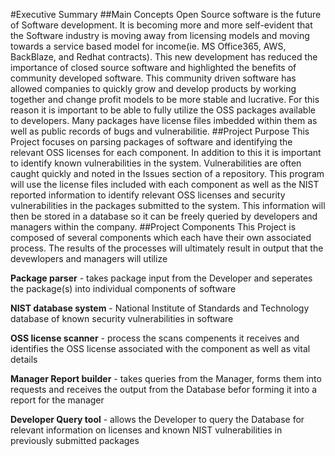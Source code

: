 #Executive Summary
##Main Concepts
Open Source software is the future of Software development. It is becoming more and more self-evident that the Software industry is moving away from licensing models and moving towards a service based model for income(ie. MS Office365, AWS, BackBlaze, and Redhat contracts). This new development has reduced the importance of closed source software and highlighted the benefits of community developed software. This community driven software has allowed companies to quickly grow and develop products by working together and change profit models to be more stable and lucrative. For this reason it is important to be able to fully utilize the OSS packages available to developers. Many packages have license files imbedded within them as well as public records of bugs and vulnerabilitie.
##Project Purpose
This Project focuses on parsing packages of software and identifying the relevant OSS licenses for each component. In addition to this it is important to identify known vulnerabilities in the system. Vulnerabilities are often caught quickly and noted in the Issues section of a repository. This program will use the license files included with each component as well as the NIST reported information to identify relevant OSS licenses and security vulnerabilities in the packages submitted to the system. 
This information will then be stored in a database so it can be freely queried by developers and managers within the company.
##Project Components
This Project is composed of several components which each have their own associated process. The results of the processes will ultimately result in output that the devewlopers and managers will utilize

**Package parser** - takes package input from the Developer and seperates the package(s) into individual components of software

**NIST database system** - National Institute of Standards and Technology database of known security vulnerabilities in software

**OSS license scanner** - process the scans compenents it receives and identifies the OSS license associated with the component as well as vital details

**Manager Report builder** - takes queries from the Manager, forms them into requests and receives the output from the Database befor forming it into a report for the manager

**Developer Query tool** - allows the Developer to query the Database for relevant information on licenses and known NIST vulnerabilities in previously submitted packages 

